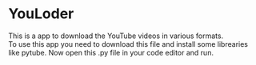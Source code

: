 # YouLoder
This is a app to download the YouTube videos in various formats.  
To use this app you need to download this file and install some librearies like pytube. 
Now open this .py file in your code editor and run.
